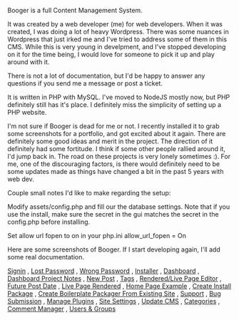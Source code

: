 Booger is a full Content Management System.

It was created by a web developer (me) for web developers. When it was created, I was doing a lot of heavy Wordpress. There was some nuances in Wordpress that just irked me and I've tried to address some of them in this CMS. While this is very young in develpment, and I've stopped developing on it for the time being, I would love for someone to pick it up and play around with it.

There is not a lot of documentation, but I'd be happy to answer any questions if you send me a message or post a ticket.

It is written in PHP with MySQL. I've moved to NodeJS mostly now, but PHP definitely still has it's place. I definitely miss the simplicity of setting up a PHP website.

I'm not sure if Booger is dead for me or not. I recently installed it to grab some screenshots for a portfolio, and got excited about it again. There are definitely some good ideas and merit in the project. The direction of it definitely had some fortitude. I think if some other people rallied around it, I'd jump back in. The road on these projects is very lonely sometimes :). For me, one of the discouraging factors, is there would definitely need to be some updates made as things have changed a bit in the past 5 years with web dev.

Couple small notes I'd like to make regarding the setup:

Modify assets/config.php and fill our the database settings. Note that if you use the install, make sure the secret in the gui matches the secret in the config.php before installing.


Set allow url fopen to on in your php.ini
allow_url_fopen = On


Here are some screenshots of Booger. If I start developing again, I'll add some real documentation.


[Signin](http://s2.postimg.org/yh9p0foeh/Fire_Shot_Capture_67_Booger_Admin_Login_http.png)
, [Lost Password](http://s2.postimg.org/hw22krxah/Fire_Shot_Capture_68_Booger_Admin_Login_http.png)
, [Wrong Password](http://s2.postimg.org/eb671jsqx/Fire_Shot_Capture_69_Booger_Admin_Login_http.png)
, [Installer](http://s2.postimg.org/vtk8q2vd5/Fire_Shot_Capture_70_Booger_Install_http_bo.png)
, [Dashboard](http://s2.postimg.org/qgveby7gp/Fire_Shot_Capture_72_Booger_Administration_ht.png)
, [Dashboard Project Notes](http://s2.postimg.org/uoq6kp8w9/Fire_Shot_Capture_73_Booger_Administration_ht.png)
, [New Post](http://s2.postimg.org/ds13sa1c9/Fire_Shot_Capture_74_Booger_Administration_ht.png)
, [Tags](http://s2.postimg.org/7flyifya1/Fire_Shot_Capture_75_Booger_Administration_ht.png)
, [Rendered/Live Page Editor](http://s2.postimg.org/xpbmez9l5/Fire_Shot_Capture_76_Booger_Administration_ht.png)
, [Future Post Date](http://s2.postimg.org/xdu627t55/Fire_Shot_Capture_77_Booger_Administration_ht.png)
, [Live Page Rendered](http://s2.postimg.org/yheae6ds9/Fire_Shot_Capture_78_Hello_World_http_booge.png)
, [Home Page Example](http://s2.postimg.org/yl83ufj9l/Fire_Shot_Capture_79_Home_http_booger_home.png)
, [Create Install Package](http://s2.postimg.org/7kub5uuyx/Fire_Shot_Capture_81_Booger_Administration_ht.png)
, [Create Boilerplate Packager From Existing Site](http://s2.postimg.org/pc5xkbadl/Fire_Shot_Capture_82_Booger_Administration_ht.png)
, [Support](http://s2.postimg.org/khc8m1c21/Fire_Shot_Capture_83_Booger_Administration_ht.png)
, [Bug Submission](http://s2.postimg.org/tqeew5ky1/Fire_Shot_Capture_84_Booger_Administration_ht.png)
, [Manage Plugins](http://s2.postimg.org/qgzzpowuh/Fire_Shot_Capture_85_Booger_Administration_ht.png)
, [Site Settings](http://s2.postimg.org/6dgddn4uh/Fire_Shot_Capture_86_Booger_Administration_ht.png)
, [Update CMS](http://s2.postimg.org/e7lkcs215/Fire_Shot_Capture_87_Booger_Administration_ht.png)
, [Categories](http://s2.postimg.org/yt0c4ojm1/Fire_Shot_Capture_88_Booger_Administration_ht.png)
, [Comment Manager](http://s2.postimg.org/fcfmi5oi1/Fire_Shot_Capture_89_Booger_Administration_ht.png)
, [Users & Groups](http://s2.postimg.org/4qvr65i6h/Fire_Shot_Capture_90_Booger_Administration_ht.png)
